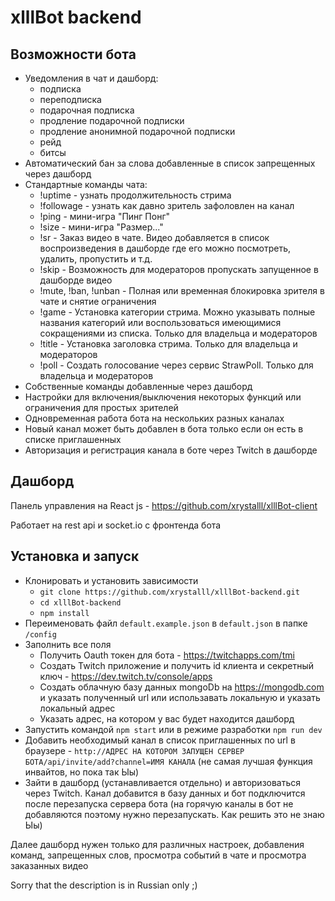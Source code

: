 # xlllBot backend

## Возможности бота
- Уведомления в чат и дашборд:
  - подписка
  - переподписка
  - подарочная подписка
  - продление подарочной подписки
  - продление анонимной подарочной подписки
  - рейд
  - битсы
- Автоматический бан за слова добавленные в список запрещенных через дашборд
- Стандартные команды чата:
  - !uptime - узнать продолжительность стрима
  - !followage - узнать как давно зритель зафоловлен на канал
  - !ping - мини-игра "Пинг Понг"
  - !size - мини-игра "Размер..."
  - !sr - Заказ видео в чате. Видео добавляется в список воспроизведения в дашборде где его можно посмотреть, удалить, пропустить и т.д.
  - !skip - Возможность для модераторов пропускать запущенное в дашборде видео
  - !mute, !ban, !unban - Полная или временная блокировка зрителя в чате и снятие ограничения
  - !game - Установка категории стрима. Можно указывать полные названия категорий или воспользоваться имеющимися сокращениями из списка. Только для владельца и модераторов
  - !title - Установка заголовка стрима. Только для владельца и модераторов
  - !poll - Создать голосование через сервис StrawPoll. Только для владельца и модераторов
- Собственные команды добавленные через дашборд
- Настройки для включения/выключения некоторых функций или ограничения для простых зрителей
- Одновременная работа бота на нескольких разных каналах
- Новый канал может быть добавлен в бота только если он есть в списке приглашенных
- Авторизация и регистрация канала в боте через Twitch в дашборде

## Дашборд
Панель управления на React js - https://github.com/xrystalll/xlllBot-client

Работает на rest api и socket.io с фронтенда бота

## Установка и запуск
- Клонировать и установить зависимости
  - `git clone https://github.com/xrystalll/xlllBot-backend.git`
  - `cd xlllBot-backend`
  - `npm install`
- Переименовать файл `default.example.json` в `default.json` в папке `/config`
- Заполнить все поля
  - Получить Oauth токен для бота - https://twitchapps.com/tmi
  - Создать Twitch приложение и получить id клиента и секретный ключ - https://dev.twitch.tv/console/apps
  - Создать облачную базу данных mongoDb на https://mongodb.com и указать полученный url или использавать локальную и указать локальный адрес
  - Указать адрес, на котором у вас будет находится дашборд
- Запустить командой `npm start` или в режиме разработки `npm run dev`
- Добавить необходимый канал в список приглашенных по url в браузере - `http://АДРЕС НА КОТОРОМ ЗАПУЩЕН СЕРВЕР БОТА/api/invite/add?channel=ИМЯ КАНАЛА` (не самая лучшая функция инвайтов, но пока так Ыы)
- Зайти в дашборд (устанавливается отдельно) и авторизоваться через Twitch. Канал добавится в базу данных и бот подключится после перезапуска сервера бота (на горячую каналы в бот не добавляются поэтому нужно перезапускать. Как решить это не знаю Ыы)

Далее дашборд нужен только для различных настроек, добавления команд, запрещенных слов, просмотра событий в чате и просмотра заказанных видео

Sorry that the description is in Russian only ;)
